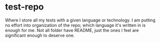 # test-repo

Where I store all my tests with a given language or technology. I am putting no effort into organization of the repo; which language it's written in is enough for me.
Not all folder have README, just the ones I feel are significant enough to deserve one.
